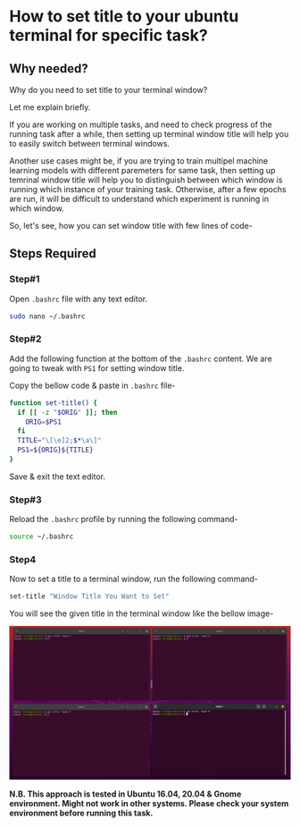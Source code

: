 # How to set title to your ubuntu terminal for specific task?

## Why needed?
Why do you need to set title to your terminal window? 

Let me explain briefly.

If you are working on multiple tasks, and need to check progress of the running task after a while, then setting up terminal window title will help you to easily switch between terminal windows. 

Another use cases might be, if you are trying to train multipel machine learning models with different paremeters for same task, then setting up temrinal window title will help you to distinguish between which window is running which instance of your training task. Otherwise, after a few epochs are run, it will be difficult to understand which experiment is running in which window.

So, let's see, how you can set window title with few lines of code-

## Steps Required

### Step#1
Open ```.bashrc``` file with any text editor.
```bash
sudo nano ~/.bashrc
```

### Step#2
Add the following function at the bottom of the ```.bashrc``` content. We are going to tweak with ```PS1``` for setting window title.

Copy the bellow code & paste in ```.bashrc``` file-
```bash
function set-title() {
  if [[ -z "$ORIG" ]]; then
    ORIG=$PS1
  fi
  TITLE="\[\e]2;$*\a\]"
  PS1=${ORIG}${TITLE}
}
```

Save & exit the text editor.

### Step#3
Reload the ```.bashrc``` profile by running the following command-
```bash
source ~/.bashrc
```

### Step4
Now to set a title to a terminal window, run the following command-
```bash
set-title "Window Title You Want to Set"
```
You will see the given title in the terminal window like the bellow image-

![terminal title](./images/bash-title.png)


**N.B. This approach is tested in Ubuntu 16.04, 20.04 & Gnome environment. Might not work in other systems. Please check your system environment before running this task.**

